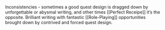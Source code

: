 Inconsistencies - sometimes a good quest design is dragged down by unforgettable or abysmal writing, and other times [[Perfect Receipe]] it’s the opposite. Brilliant writing with fantastic [[Role-Playing]] opportunities brought down by contrived and forced quest design.